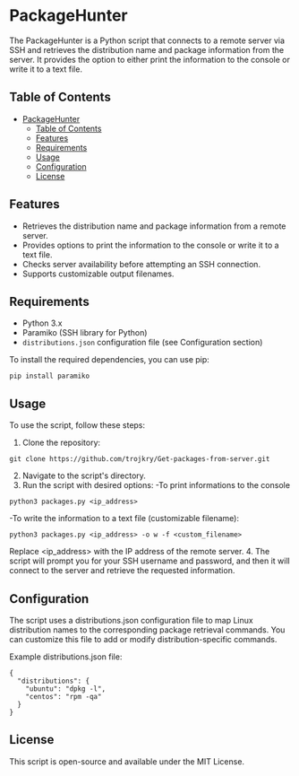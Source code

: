 # PackageHunter

The PackageHunter is a Python script that connects to a remote server via SSH and retrieves the distribution name and package information from the server. It provides the option to either print the information to the console or write it to a text file.

## Table of Contents

- [PackageHunter](#packagehunter)
  - [Table of Contents](#table-of-contents)
  - [Features](#features)
  - [Requirements](#requirements)
  - [Usage](#usage)
  - [Configuration](#configuration)
  - [License](#license)

## Features

- Retrieves the distribution name and package information from a remote server.
- Provides options to print the information to the console or write it to a text file.
- Checks server availability before attempting an SSH connection.
- Supports customizable output filenames.

## Requirements

- Python 3.x
- Paramiko (SSH library for Python)
- `distributions.json` configuration file (see Configuration section)

To install the required dependencies, you can use pip:

```shell
pip install paramiko
```
## Usage

To use the script, follow these steps:

1. Clone the repository:

```shell
git clone https://github.com/trojkry/Get-packages-from-server.git
```

2. Navigate to the script's directory.
3. Run the script with desired options:
    -To print informations to the console

```shell
python3 packages.py <ip_address>
```

-To write the information to a text file (customizable filename):

```shell
python3 packages.py <ip_address> -o w -f <custom_filename>

```
Replace <ip_address> with the IP address of the remote server.
4. The script will prompt you for your SSH username and password, and then it will connect to the server and retrieve the requested information.

## Configuration
The script uses a distributions.json configuration file to map Linux distribution names to the corresponding package retrieval commands. You can customize this file to add or modify distribution-specific commands.

Example distributions.json file:
```shell
{
  "distributions": {
    "ubuntu": "dpkg -l",
    "centos": "rpm -qa"
  }
}

```

## License

This script is open-source and available under the MIT License.

